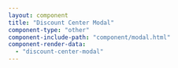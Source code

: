 ```yaml
---
layout: component
title: "Discount Center Modal"
component-type: "other"
component-include-path: "component/modal.html"
component-render-data:
  - "discount-center-modal"
---
```

  